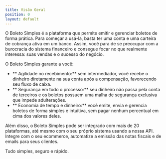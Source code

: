 ```yaml
---
title: Visão Geral
position: 0
layout: default
---
```


O Boleto Simples é a plataforma que permite emitir e gerenciar boletos de forma prática. Para começar a usá-la, basta ter uma conta e uma carteira de cobrança ativa em um banco. Assim, você para de se preocupar com a burocracia do sistema financeiro e consegue focar no que realmente interessa: suas vendas e o sucesso do negócio.

O Boleto Simples garante a você:

* ** Agilidade no recebimento:** sem intermediador, você recebe o dinheiro diretamente na sua conta após a compensação, favorecendo seu fluxo de caixa.
* ** Segurança em todo o processo:** seu dinheiro não passa pela conta de terceiros e os boletos possuem uma malha de segurança exclusiva que impede adulterações.
* ** Economia de tempo e dinheiro:** você emite, envia e gerencia boletos de forma simples e intuitiva, sem pagar nenhum percentual em cima dos valores deles.


Além disso, o Boleto Simples pode ser integrado com mais de 20 plataformas, até mesmo com o seu próprio sistema usando a nossa API. Integre com o seu ecommerce, automatize a emissão das notas fiscais e de emails para seus clientes. 

Tudo simples, seguro e rápido.